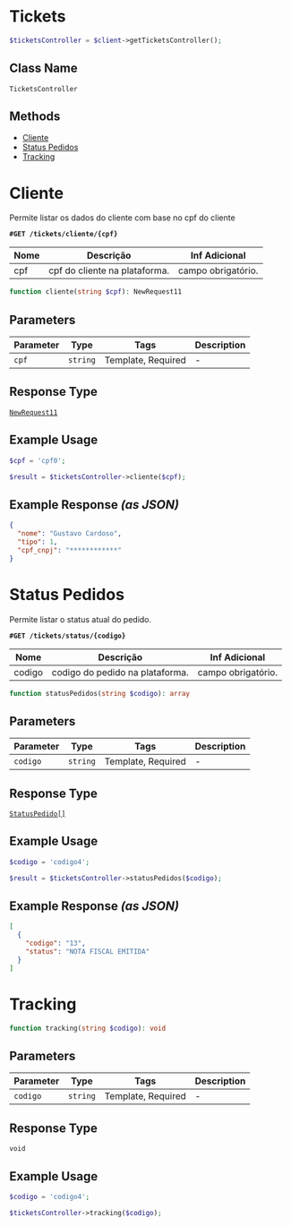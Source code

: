 # Tickets

```php
$ticketsController = $client->getTicketsController();
```

## Class Name

`TicketsController`

## Methods

* [Cliente](../../doc/controllers/tickets.md#cliente)
* [Status Pedidos](../../doc/controllers/tickets.md#status-pedidos)
* [Tracking](../../doc/controllers/tickets.md#tracking)


# Cliente

Permite listar os dados do cliente com base no cpf do cliente

**`#GET /tickets/cliente/{cpf}`**

| Nome | Descrição | Inf Adicional |
| --- | --- | --- |
| cpf | cpf do cliente na plataforma. | campo obrigatório. |

```php
function cliente(string $cpf): NewRequest11
```

## Parameters

| Parameter | Type | Tags | Description |
|  --- | --- | --- | --- |
| `cpf` | `string` | Template, Required | - |

## Response Type

[`NewRequest11`](../../doc/models/new-request-11.md)

## Example Usage

```php
$cpf = 'cpf0';

$result = $ticketsController->cliente($cpf);
```

## Example Response *(as JSON)*

```json
{
  "nome": "Gustavo Cardoso",
  "tipo": 1,
  "cpf_cnpj": "************"
}
```


# Status Pedidos

Permite listar o status atual do pedido.

**`#GET /tickets/status/{codigo}`**

| Nome | Descrição | Inf Adicional |
| --- | --- | --- |
| codigo | codigo do pedido na plataforma. | campo obrigatório. |

```php
function statusPedidos(string $codigo): array
```

## Parameters

| Parameter | Type | Tags | Description |
|  --- | --- | --- | --- |
| `codigo` | `string` | Template, Required | - |

## Response Type

[`StatusPedido[]`](../../doc/models/status-pedido.md)

## Example Usage

```php
$codigo = 'codigo4';

$result = $ticketsController->statusPedidos($codigo);
```

## Example Response *(as JSON)*

```json
[
  {
    "codigo": "13",
    "status": "NOTA FISCAL EMITIDA"
  }
]
```


# Tracking

```php
function tracking(string $codigo): void
```

## Parameters

| Parameter | Type | Tags | Description |
|  --- | --- | --- | --- |
| `codigo` | `string` | Template, Required | - |

## Response Type

`void`

## Example Usage

```php
$codigo = 'codigo4';

$ticketsController->tracking($codigo);
```


